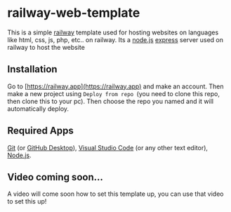 # railway-web-template

This is a simple [railway](https://railway.app) template used for hosting websites on languages like html, css, js, php, etc.. on railway. Its a [node.js](https://nodejs.org) [express](https://npmjs.org/package/express) server used on railway to host the website
## Installation

Go to [https://railway.app](https://railway.app) and make an account. Then make a new project using `Deploy from repo `(you need to clone this repo, then clone this to your pc). Then choose the repo you named and it will automatically deploy.

## Required Apps
[Git](https://git-scm.com) (or [GitHub Desktop](https://desktop.github.com)),
[Visual Studio Code](https://code.visualstudio.com) (or any other text editor), [Node.js](https://nodejs.org).

## Video coming soon...

A video will come soon how to set this template up, you can use that video to set this up!
